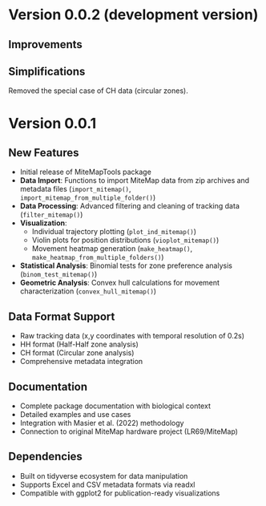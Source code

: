 # Version 0.0.2 (development version)

## Improvements 

## Simplifications

Removed the special case of CH data (circular zones).  

# Version 0.0.1

## New Features
* Initial release of MiteMapTools package
* **Data Import**: Functions to import MiteMap data from zip archives and metadata files (`import_mitemap()`, `import_mitemap_from_multiple_folder()`)
* **Data Processing**: Advanced filtering and cleaning of tracking data (`filter_mitemap()`)
* **Visualization**: 
  - Individual trajectory plotting (`plot_ind_mitemap()`)
  - Violin plots for position distributions (`vioplot_mitemap()`)
  - Movement heatmap generation (`make_heatmap()`, `make_heatmap_from_multiple_folders()`)
* **Statistical Analysis**: Binomial tests for zone preference analysis (`binom_test_mitemap()`)
* **Geometric Analysis**: Convex hull calculations for movement characterization (`convex_hull_mitemap()`)

## Data Format Support
* Raw tracking data (x,y coordinates with temporal resolution of 0.2s)
* HH format (Half-Half zone analysis)
* CH format (Circular zone analysis)
* Comprehensive metadata integration

## Documentation
* Complete package documentation with biological context
* Detailed examples and use cases
* Integration with Masier et al. (2022) methodology
* Connection to original MiteMap hardware project (LR69/MiteMap)

## Dependencies
* Built on tidyverse ecosystem for data manipulation
* Supports Excel and CSV metadata formats via readxl
* Compatible with ggplot2 for publication-ready visualizations
